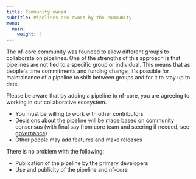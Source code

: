 ```yaml
---
title: Community owned
subtitle: Pipelines are owned by the community.
menu:
  main:
    weight: 4
---
```


The nf-core community was founded to allow different groups to collaborate on pipelines.
One of the strengths of this approach is that pipelines are not tied to a specific group or individual.
This means that as people's time commitments and funding change, it's possible for maintainance
of a pipeline to shift between groups and for it to stay up to date.

Please be aware that by adding a pipeline to nf-core, you are agreeing to working in our collaborative ecosystem.

- You must be willing to work with other contributors
- Decisions about the pipeline will be made based on community consensus (with final say from core team and steering if needed, see [governance](/governance))
- Other people may add features and make releases

There is no problem with the following:

- Publication of the pipeline by the primary developers
- Use and publicity of the pipeline and nf-core
